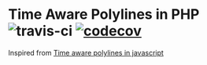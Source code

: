 Time Aware Polylines in PHP ![travis-ci](https://travis-ci.org/ranaparth/time-aware-polyline-php.svg?branch=master) [![codecov](https://codecov.io/gh/ranaparth/time-aware-polyline-php/branch/master/graph/badge.svg)](https://codecov.io/gh/ranaparth/time-aware-polyline-php)
=========================

Inspired from [Time aware polylines in javascript](https://github.com/hypertrack/time-aware-polyline-js)
